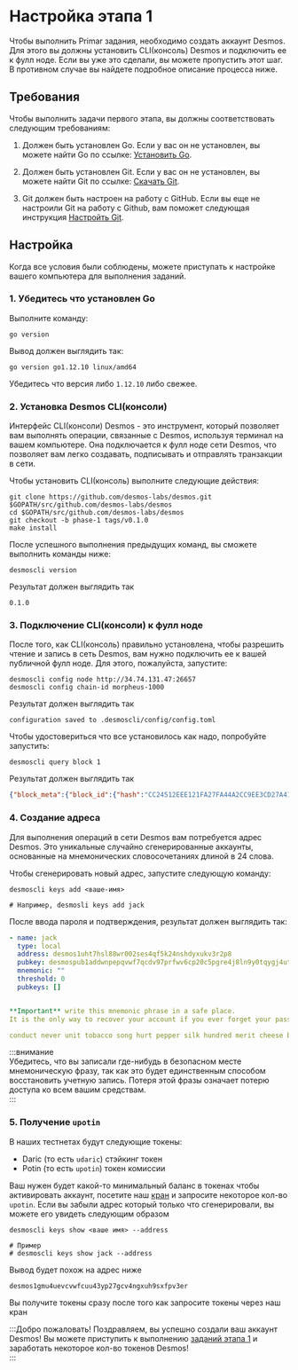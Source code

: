 # Настройка этапа 1
Чтобы выполнить Primar задания, необходимо создать аккаунт Desmos. Для этого вы должны установить CLI(консоль) Desmos и подключить ее к фулл ноде. Если вы уже это сделали, вы можете пропустить этот шаг. В противном случае вы найдете подробное описание процесса ниже.

## Требования
Чтобы выполнить задачи первого этапа, вы должны соответствовать следующим требованиям:

1. Должен быть установлен Go.
   Если у вас он не установлен, вы можете найти Go по ссылке: [Установить Go](https://golang.org/doc/install). 

2. Должен быть установлен Git.
   Если у вас он не установлен, вы можете найти Git по ссылке: [Скачать Git](https://git-scm.com/downloads).
   
3. Git должен быть настроен на работу с GitHub.
   Если вы еще не настроили Git на работу с Github, вам поможет следующая инструкция [Настройть Git](https://help.github.com/en/github/getting-started-with-github/set-up-git).
   
## Настройка 
Когда все условия были соблюдены, можете приступать к настройке вашего компьютера для выполнения заданий.

### 1. Убедитесь что установлен Go
Выполните команду: 

```shell
go version
```

Вывод должен выглядить так:

```
go version go1.12.10 linux/amd64
```

Убедитесь что версия либо `1.12.10` либо свежее. 

### 2. Установка Desmos CLI(консоли) 
Интерфейс CLI(консоли) Desmos - это инструмент, который позволяет вам выполнять операции, связанные с Desmos, используя терминал на вашем компьютере. Она подключается к фулл ноде сети Desmos, что позволяет вам легко создавать, подписывать и отправлять транзакции в сети.

Чтобы установить CLI(консоль) выполните следующие действия: 

```shell
git clone https://github.com/desmos-labs/desmos.git $GOPATH/src/github.com/desmos-labs/desmos
cd $GOPATH/src/github.com/desmos-labs/desmos
git checkout -b phase-1 tags/v0.1.0
make install
```

После успешного выполнения предыдущих команд, вы сможете выполнить команды ниже: 

```shell
desmoscli version
```

Результат должен выглядить так

```
0.1.0
```

### 3. Подключение CLI(консоли) к фулл ноде
После того, как CLI(консоль) правильно установлена, чтобы разрешить чтение и запись в сеть Desmos, вам нужно подключить ее к вашей публичной фулл ноде. Для этого, пожалуйста, запустите:

```shell
desmoscli config node http://34.74.131.47:26657
desmoscli config chain-id morpheus-1000
```

Результат должен выглядить так

```
configuration saved to .desmoscli/config/config.toml
```

Чтобы удостовериться что все установилось как надо, попробуйте запустить: 

```shell
desmoscli query block 1
```

Результат должен выглядить так 

```json
{"block_meta":{"block_id":{"hash":"CC24512EEE121FA27FA44A2CC9EE3CD27A41E5FD0F018DD7E1DCC83E6C2E52F0","parts":{"total":"1","hash":"F009ABF3312DEF71052DC7348368329D131C1BC26EA566ED969E01321DB5D773"}},"header":{"version":{"block":"10","app":"0"},"chain_id":"morpheus-1000","height":"1","time":"2019-12-11T04:42:14.03384Z","num_txs":"0","total_txs":"0","last_block_id":{"hash":"","parts":{"total":"0","hash":""}},"last_commit_hash":"","data_hash":"","validators_hash":"148CC373C318FC8825CA753A1228289175CC98667E1283DC949EB52B2490B34A","next_validators_hash":"148CC373C318FC8825CA753A1228289175CC98667E1283DC949EB52B2490B34A","consensus_hash":"048091BC7DDC283F77BFBF91D73C44DA58C3DF8A9CBC867405D8B7F3DAADA22F","app_hash":"","last_results_hash":"","evidence_hash":"","proposer_address":"6435B4DF8C20D126978E030E946096066ED46050"}},"block":{"header":{"version":{"block":"10","app":"0"},"chain_id":"morpheus-1000","height":"1","time":"2019-12-11T04:42:14.03384Z","num_txs":"0","total_txs":"0","last_block_id":{"hash":"","parts":{"total":"0","hash":""}},"last_commit_hash":"","data_hash":"","validators_hash":"148CC373C318FC8825CA753A1228289175CC98667E1283DC949EB52B2490B34A","next_validators_hash":"148CC373C318FC8825CA753A1228289175CC98667E1283DC949EB52B2490B34A","consensus_hash":"048091BC7DDC283F77BFBF91D73C44DA58C3DF8A9CBC867405D8B7F3DAADA22F","app_hash":"","last_results_hash":"","evidence_hash":"","proposer_address":"6435B4DF8C20D126978E030E946096066ED46050"},"data":{"txs":null},"evidence":{"evidence":null},"last_commit":{"block_id":{"hash":"","parts":{"total":"0","hash":""}},"precommits":null}}}
```

### 4. Создание адреса
Для выполнения операций в сети Desmos вам потребуется адрес Desmos. Это уникальные случайно сгенерированные аккаунты, основанные на мнемонических словосочетаниях длиной в 24 слова. 

Чтобы сгенерировать новый адрес, запустите следующую команду: 

```shell
desmoscli keys add <ваше-имя>

# Например, desmosli keys add jack  
``` 

После ввода пароля и подтверждения, результат должен выглядить так: 

```yml
- name: jack
  type: local
  address: desmos1uht7hsl88wr002ses4qf5k24nshdyxukv3r2p8
  pubkey: desmospub1addwnpepqvwf7qcdv97prfwv6cp20c5pgre4j8ln9y0tqygj4ut36xndd9srkrxhk3e
  mnemonic: ""
  threshold: 0
  pubkeys: []


**Important** write this mnemonic phrase in a safe place.
It is the only way to recover your account if you ever forget your password.

conduct never unit tobacco song hurt pepper silk hundred merit cheese bulb electric wink swarm auto rule afford taxi lounge local bundle trouble kitten
```

:::внимание  
Убедитесь, что вы записали где-нибудь в безопасном месте мнемоническую фразу, так как это будет единственным способом восстановить учетную запись. Потеря этой фразы означает потерю доступа ко всем вашим средствам.  
:::

### 5. Получение `upotin`
В наших тестнетах будут следующие токены: 

* Daric (то есть `udaric`) стэйкинг токен
* Potin (то есть `upotin`) токен комиссии

Ваш нужен будет какой-то минимальный баланс в токенах чтобы активировать аккаунт, посетите наш [кран](https://faucet.desmos.network) и запросите некоторое кол-во `upotin`. Если вы забыли адрес который только что сгенерировали, вы можете его увидеть следующим образом 

```shell
desmoscli keys show <ваше имя> --address

# Пример 
# desmoscli keys show jack --address 
```

Вывод будет похож на адрес ниже 

```
desmos1gmu4uevcvwfcuu43yp27gcv4ngxuh9sxfpv3er
```

Вы получите токены сразу после того как запросите токены через наш кран

:::Добро пожаловать! 
Поздравляем, вы успешно создали ваш аккаунт Desmos! Вы можете приступить к выполнению [заданий этапа 1](../challenges/README_RU.md) и заработать некоторое кол-во токенов Desmos!  
::: 
